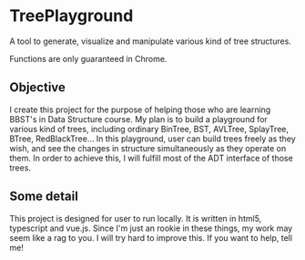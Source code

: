 # TreePlayground
A tool to generate, visualize and manipulate various kind of tree structures.

Functions are only guaranteed in Chrome.

## Objective
I create this project for the purpose of helping those who are learning BBST's in Data Structure course.
My plan is to build a playground for various kind of trees, including ordinary BinTree, BST, AVLTree, SplayTree, BTree, RedBlackTree...
In this playground, user can build trees freely as they wish, and see the changes in structure simultaneously as they operate on them.
In order to achieve this, I will fulfill most of the ADT interface of those trees.

## Some detail
This project is designed for user to run locally. It is written in html5, typescript and vue.js.
Since I'm just an rookie in these things, my work may seem like a rag to you. I will try hard to improve this.
If you want to help, tell me!
